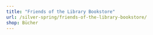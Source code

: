 ```yaml
---
title: "Friends of the Library Bookstore"
url: /silver-spring/friends-of-the-library-bookstore/
shop: Bücher
---
```

